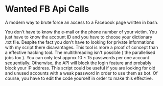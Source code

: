 # Wanted FB Api Calls
A modern way to brute force an access to a Facebook page written in bash. 

You don't have to know the e-mail or the phone number of your victim. You just have to know the account ID and you have to choose your dictionary .txt file. Despite the fact you don't have to looking for private informations with my script there disavantages.
This tool is more a proof of concept than a effective hacking tool. The multithreading isn't possible ( the parallelised jobs too ). You can only test approx 10 ~ 15 passwords per one account sequentially. Otherwise, the API will block the login feature and probably block your IP address. This script could be useful if you are looking for old and unused accounts with a weak password in order to use them as bot. Of course, you have to edit the code yourself in order to make this effective.
